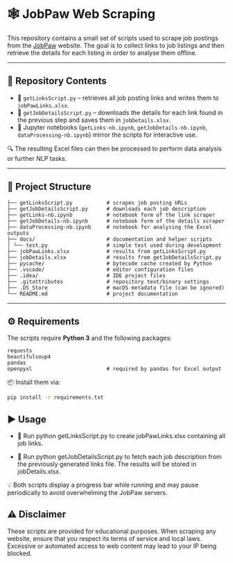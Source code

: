 # 🕸️ JobPaw Web Scraping

This repository contains a small set of scripts used to scrape job postings from the [JobPaw](https://www.jobpaw.com/) website. The goal is to collect links to job listings and then retrieve the details for each listing in order to analyse them offline.

---

## 📂 Repository Contents

- 🧲 `getLinksScript.py` – retrieves all job posting links and writes them to `jobPawLinks.xlsx`.
- 📄 `getJobDetailsScript.py` – downloads the details for each link found in the previous step and saves them in `jobDetails.xlsx`.
- 📓 Jupyter notebooks (`getLinks-nb.ipynb`, `getJobDetails-nb.ipynb`, `dataProcessing-nb.ipynb`) mirror the scripts for interactive use.

🔍 The resulting Excel files can then be processed to perform data analysis or further NLP tasks.

---

## 🧱 Project Structure

```
├── getLinksScript.py           # scrapes job posting URLs
├── getJobDetailsScript.py      # downloads each job description
├── getLinks-nb.ipynb           # notebook form of the link scraper
├── getJobDetails-nb.ipynb      # notebook form of the details scraper
├── dataProcessing-nb.ipynb     # notebook for analysing the Excel outputs
├── docs/                       # documentation and helper scripts
│ └── test.py                   # simple test used during development
├── jobPawLinks.xlsx            # results from getLinksScript.py
├── jobDetails.xlsx             # results from getJobDetailsScript.py
├── pycache/                    # bytecode cache created by Python
├── .vscode/                    # editor configuration files
├── .idea/                      # IDE project files
├── .gitattributes              # repository text/binary settings
├── .DS_Store                   # macOS metadata file (can be ignored)
└── README.md                   # project documentation
```

---

## ⚙️ Requirements

The scripts require **Python 3** and the following packages:

```
requests
beautifulsoup4
pandas
openpyxl                        # required by pandas for Excel output
```

📦 Install them via:

```bash
pip install -r requirements.txt
```

## ▶️ Usage

- 🔗 Run python getLinksScript.py to create jobPawLinks.xlsx containing all job links.

- 📑 Run python getJobDetailsScript.py to fetch each job description from the previously generated links file. The results will be stored in jobDetails.xlsx.

💡 Both scripts display a progress bar while running and may pause periodically to avoid overwhelming the JobPaw servers.

## ⚠️ Disclaimer

These scripts are provided for educational purposes.
When scraping any website, ensure that you respect its terms of service and local laws. Excessive or automated access to web content may lead to your IP being blocked.
